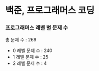 # 백준, 프로그래머스 코딩
### 프로그래머스 레벨 별 문제 수
총 문제 수 : 269
- 0 레벨 문제 수 : 240
- 1 레벨 문제 수 : 25
- 2 레벨 문제 수 : 4

